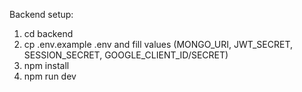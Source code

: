 Backend setup:
1. cd backend
2. cp .env.example .env and fill values (MONGO_URI, JWT_SECRET, SESSION_SECRET, GOOGLE_CLIENT_ID/SECRET)
3. npm install
4. npm run dev
